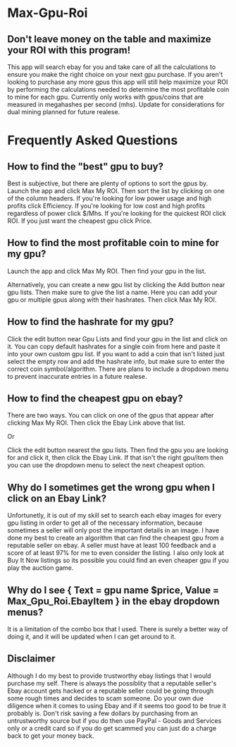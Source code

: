 # Max-Gpu-Roi

## Don't leave money on the table and maximize your ROI with this program!

This app will search ebay for you and take care of all the calculations to ensure you make the right choice on your next gpu purchase.
If you aren't looking to purchase any more gpus this app will still help maximize your ROI by performing the calculations needed to determine the most profitable coin to mine for each gpu.
Currently only works with gpus/coins that are measured in megahashes per second (mhs).
Update for considerations for dual mining planned for future realese.

# Frequently Asked Questions

## How to find the "best" gpu to buy?
Best is subjective, but there are plenty of options to sort the gpus by.
Launch the app and click Max My ROI.
Then sort the list by clicking on one of the column headers.
If you're looking for low power usage and high profits click Efficiency.
If you're looking for low cost and high profits regardless of power click $/Mhs.
If you're looking for the quickest ROI click ROI.
If you just want the cheapest gpu click Price.


## How to find the most profitable coin to mine for my gpu?

Launch the app and click Max My ROI. Then find your gpu in the list.

Alternatively, you can create a new gpu list by clicking the Add button near gpu lists. 
Then make sure to give the list a name.
Here you can add your gpu or multiple gpus along with their hashrates.
Then click Max My ROI.

## How to find the hashrate for my gpu?

Click the edit button  near Gpu Lists and find your gpu in the list and click on it.
You can copy default hashrates for a single coin from here and paste it into your own custom gpu list.
If you want to add a coin that isn't listed just select the empty row and add the hashrate info, but make sure to enter the correct coin symbol/algorithm. There are plans to include a dropdown menu to prevent inaccurate entries in a future realese.

## How to find the cheapest gpu on ebay?

There are two ways. You can click on one of the gpus that appear after clicking Max My ROI. Then click the Ebay Link above that list.

Or

Click the edit button nearest the gpu lists. Then find the gpu you are looking for and click it, then click the Ebay Link. If that isn't the right gpu/item then you can use the dropdown menu to select the next cheapest option.

## Why do I sometimes get the wrong gpu when I click on an Ebay Link?

Unfortunetly, it is out of my skill set to search each ebay images for every gpu listing in order to get all of the necessary information, because sometimes a seller will only post the important details in an image.
I have done my best to create an algorithm that can find the cheapest gpu from a reputable seller on ebay.
A seller must have at least 100 feedback and a score of at least 97% for me to even consider the listing.
I also only look at Buy It Now listings so its possible you could find an even cheaper gpu if you play the auction game.


## Why do I see { Text = gpu name $price, Value = Max_Gpu_Roi.EbayItem } in the ebay dropdown menus?

It is a limitation of the combo box that I used. There is surely a better way of doing it, and it will be updated when I can get around to it.

## Disclaimer

Although I do my best to provide trustworthy ebay listings that I would purchase my self. There is always the possiblity that a reputable seller's Ebay account gets hacked or a reputable seller could be going through some rough times and decides to scam someone. Do your own due diligence when it comes to using Ebay and if it seems too good to be true it probably is. Don't risk saving a few dollars by purchasing from an untrustworthy source but if you do then use PayPal - Goods and Services only or a credit card so if you do get scammed you can just do a charge back to get your money back.
